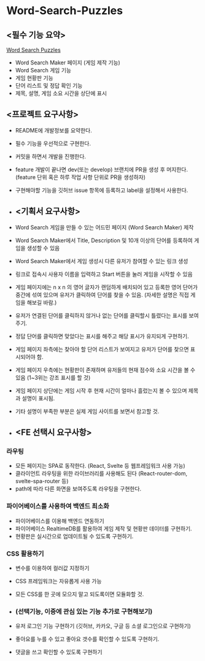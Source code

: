 # Word-Search-Puzzles
## <필수 기능 요약>

[Word Search Puzzles](https://thewordsearch.com/)

- Word Search Maker 페이지 (게임 제작 기능)
- Word Search 게임 기능
- 게임 현황판 기능
- 단어 리스트 및 정답 확인 기능
- 제목, 설명, 게임 소요 시간을 상단에 표시

## <프로젝트 요구사항>

- README에 개발정보를 요약한다.
- 필수 기능을 우선적으로 구현한다.
- 커밋을 하면서 개발을 진행한다.
- feature 개발이 끝나면 dev(또는 develop) 브랜치에 PR을 생성 후 머지한다. (feature 단위 혹은 하루 작업 사항 단위로 PR을 생성하자)
- 구현해야할 기능을 깃허브 issue 항목에 등록하고 label을 설정해서 사용한다.

- ## <기획서 요구사항>

- Word Search 게임을 만들 수 있는 어드민 페이지 (Word Search Maker) 제작
- Word Search Maker에서 Title, Description 및 10개 이상의 단어를 등록하여 게임을 생성할 수 있음
- Word Search Maker에서 게임 생성시 다른 유저가 참여할 수 있는 링크 생성
- 링크로 접속시 사용자 이름을 입력하고 Start 버튼을 눌러 게임을 시작할 수 있음
- 게임 페이지에는 n x n 의 영어 글자가 랜덤하게 배치되어 있고 등록한 영어 단어가 중간에 섞여 있으며 유저가 클릭하여 단어를 찾을 수 있음. (자세한 설명은 직접 게임을 해보길 바람.)
- 유저가 연결된 단어를 클릭하지 않거나 없는 단어를 클릭할시 틀렸다는 표시를 보여주기.
- 정답 단어를 클릭하면 맞았다는 표시를 해주고 해당 표시가 유지되게 구현하기.
- 게임 페이지 좌측에는 찾아야 할 단어 리스트가 보여지고 유저가 단어를 찾으면 표시되어야 함.
- 게임 페이지 우측에는 현황판이 존재하며 유저들의 현재 점수와 소요 시간을 볼 수 있음 (1~3위는 강조 표시를 할 것)
- 게임 페이지 상단에는 게임 시작 후 현재 시간이 얼마나 흘렀는지 볼 수 있으며 제목과 설명이 표시됨.
- 기타 설명이 부족한 부분은 실제 게임 사이트를 보면서 참고할 것.

- ## <FE 선택시 요구사항>

### 라우팅

- 모든 페이지는 SPA로 동작한다. (React, Svelte 등 웹프레임워크 사용 가능)
- 클라이언트 라우팅을 위한 라이브러리를 사용해도 된다 (React-router-dom, svelte-spa-router 등)
- path에 따라 다른 화면을 보여주도록 라우팅을 구현한다.

### 파이어베이스를 사용하여 백엔드 최소화

- 파이어베이스를 이용해 백엔드 연동하기
- 파이어베이스 RealtimeDB를 활용하여 게임 제작 및 현황판 데이터를 구현하기.
- 현황판은 실시간으로 업데이트될 수 있도록 구현하기.

### CSS 활용하기

- 변수를 이용하여 컬러값 지정하기
- CSS 프레임워크는 자유롭게 사용 가능
- 모든 CSS를 한 곳에 모으지 말고 되도록이면 모듈화할 것.

- ### (선택기능, 이중에 관심 있는 기능 추가로 구현해보기)

- 유저 로그인 기능 구현하기 (깃허브, 카카오, 구글 등 소셜 로그인으로 구현하기)
- 좋아요를 누를 수 있고 좋아요 갯수를 확인할 수 있도록 구현하기.
- 댓글을 쓰고 확인할 수 있도록 구현하기
